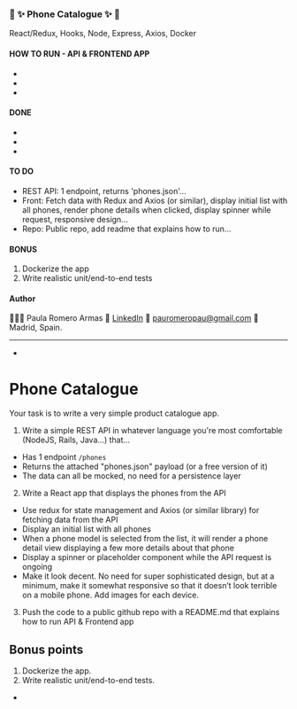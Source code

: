 ### 📱 ✨ Phone Catalogue ✨ 📱

React/Redux, Hooks, Node, Express, Axios, Docker

#### HOW TO RUN - API & FRONTEND APP
-
-
-

#### DONE
-
-
-

#### TO DO
- REST API: 1 endpoint, returns 'phones.json'...
- Front: Fetch data with Redux and Axios (or similar), display initial list with all phones, render phone details when clicked, display spinner while request, responsive design...
- Repo: Public repo,  add readme that explains how to run... 

#### BONUS
1. Dockerize the app
2. Write realistic unit/end-to-end tests

#### Author
👩🏼‍💻 Paula Romero Armas 
👤 [LinkedIn](https://www.linkedin.com/in/pauromeropau/) 
📩 pauromeropau@gmail.com 
📍 Madrid, Spain. 

--------------------------------------------------------------------------------------------------------------------------------
*

# Phone Catalogue
Your task is to write a very simple product catalogue app.

1. Write a simple REST API in whatever language you're most comfortable (NodeJS, Rails, Java...) that...
 - Has 1 endpoint `/phones`
 - Returns the attached "phones.json" payload (or a free version of it)
 - The data can all be mocked, no need for a persistence layer
2. Write a React app that displays the phones from the API
- Use redux for state management and Axios (or similar library) for fetching data from the API
- Display an initial list with all phones
- When a phone model is selected from the list, it will render a phone detail view displaying a few more details about that phone
- Display a spinner or placeholder component while the API request is ongoing
- Make it look decent. No need for super sophisticated design, but at a minimum, make it somewhat responsive so that it doesn’t look terrible on a mobile phone. Add images for each device.
3. Push the code to a public github repo with a README.md that explains how to run API & Frontend app

## Bonus points
1. Dockerize the app.
2. Write realistic unit/end-to-end tests.

*